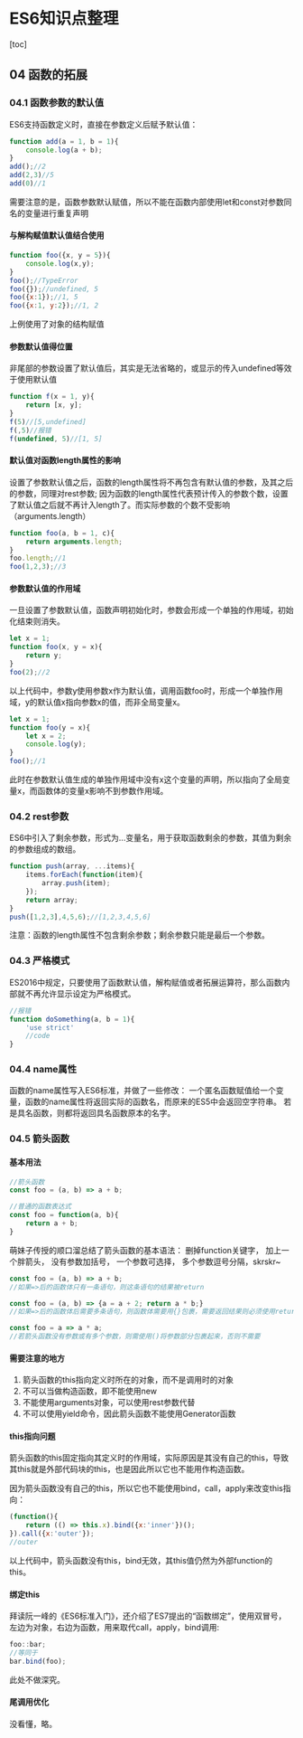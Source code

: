 # ES6知识点整理

[toc]

## 04 函数的拓展

### 04.1 函数参数的默认值

ES6支持函数定义时，直接在参数定义后赋予默认值：

```javascript
function add(a = 1, b = 1){
    console.log(a + b);
}
add();//2
add(2,3)//5
add(0)//1
```

需要注意的是，函数参数默认赋值，所以不能在函数内部使用let和const对参数同名的变量进行重复声明

#### 与解构赋值默认值结合使用

```javascript
function foo({x, y = 5}){
    console.log(x,y);
}
foo();//TypeError
foo({});//undefined, 5
foo({x:1});//1, 5
foo({x:1, y:2});//1, 2
```

上例使用了对象的结构赋值

#### 参数默认值得位置

非尾部的参数设置了默认值后，其实是无法省略的，或显示的传入undefined等效于使用默认值

```javascript
function f(x = 1, y){
    return [x, y];
}
f(5)//[5,undefined]
f(,5)//报错
f(undefined, 5)//[1, 5]
```

#### 默认值对函数length属性的影响

设置了参数默认值之后，函数的length属性将不再包含有默认值的参数，及其之后的参数，同理对rest参数; 因为函数的length属性代表预计传入的参数个数，设置了默认值之后就不再计入length了。而实际参数的个数不受影响（arguments.length）

```javascript
function foo(a, b = 1, c){
    return arguments.length;
}
foo.length;//1
foo(1,2,3);//3
```

#### 参数默认值的作用域

一旦设置了参数默认值，函数声明初始化时，参数会形成一个单独的作用域，初始化结束则消失。

```javascript
let x = 1;
function foo(x, y = x){
    return y;
}
foo(2);//2
```

以上代码中，参数y使用参数x作为默认值，调用函数foo时，形成一个单独作用域，y的默认值x指向参数x的值，而非全局变量x。

```javascript
let x = 1;
function foo(y = x){
    let x = 2;
    console.log(y);
}
foo();//1
```

此时在参数默认值生成的单独作用域中没有x这个变量的声明，所以指向了全局变量x，而函数体的变量x影响不到参数作用域。

### 04.2 rest参数

ES6中引入了剩余参数，形式为...变量名，用于获取函数剩余的参数，其值为剩余的参数组成的数组。

```javascript
function push(array, ...items){
    items.forEach(function(item){
        array.push(item);
    });
    return array;
}
push([1,2,3],4,5,6);//[1,2,3,4,5,6]
```

注意：函数的length属性不包含剩余参数；剩余参数只能是最后一个参数。

### 04.3 严格模式

ES2016中规定，只要使用了函数默认值，解构赋值或者拓展运算符，那么函数内部就不再允许显示设定为严格模式。

```javascript
//报错
function doSomething(a, b = 1){
    'use strict'
    //code
}
```

### 04.4 name属性

函数的name属性写入ES6标准，并做了一些修改：
一个匿名函数赋值给一个变量，函数的name属性将返回实际的函数名，而原来的ES5中会返回空字符串。
若是具名函数，则都将返回具名函数原本的名字。

### 04.5 箭头函数

#### 基本用法

```javascript
//箭头函数
const foo = (a, b) => a + b;

//普通的函数表达式
const foo = function(a, b){
    return a + b;
}
```

萌妹子传授的顺口溜总结了箭头函数的基本语法：
删掉function关键字，
加上一个胖箭头，
没有参数加括号，
一个参数可选择，
多个参数逗号分隔，skrskr~

```javascript
const foo = (a, b) => a + b;
//如果=>后的函数体只有一条语句，则这条语句的结果被return

const foo = (a, b) => {a = a + 2; return a * b;}
//如果=>后的函数体后需要多条语句，则函数体需要用{}包裹，需要返回结果则必须使用return显式返回

const foo = a => a * a;
//若箭头函数没有参数或有多个参数，则需使用()将参数部分包裹起来，否则不需要
```

#### 需要注意的地方

1. 箭头函数的this指向定义时所在的对象，而不是调用时的对象
2. 不可以当做构造函数，即不能使用new
3. 不能使用arguments对象，可以使用rest参数代替
4. 不可以使用yield命令，因此箭头函数不能使用Generator函数

#### this指向问题

箭头函数的this固定指向其定义时的作用域，实际原因是其没有自己的this，导致其this就是外部代码块的this，也是因此所以它也不能用作构造函数。

因为箭头函数没有自己的this，所以它也不能使用bind，call，apply来改变this指向：

```javascript
(function(){
    return (() => this.x).bind({x:'inner'})();
}).call({x:'outer'});
//outer
```

以上代码中，箭头函数没有this，bind无效，其this值仍然为外部function的this。

#### 绑定this

拜读阮一峰的《ES6标准入门》，还介绍了ES7提出的“函数绑定”，使用双冒号，左边为对象，右边为函数，用来取代call，apply，bind调用:

```javascript
foo::bar;
//等同于
bar.bind(foo);
```

此处不做深究。

#### 尾调用优化

没看懂，略。
